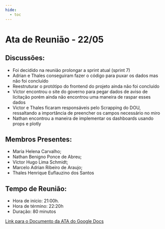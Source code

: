 ```yaml
---
hide:
  - toc
---
```


# Ata de Reunião - 22/05

## Discussões:

* Foi decidido na reunião prolongar a sprint atual (sprint 7)
* Adrian e Thales conseguiram fazer o código para puxar os dados mas não foi concluído
* Reestruturar o protótipo do frontend do projeto ainda não foi concluído 
* Víctor encontrou o site do governo para pegar dados de aviso de licitação porém ainda não encontrou uma maneira de raspar esses dados
* Victor e Thales ficaram responsáveis pelo Scrapping do DOU, ressaltando a importância de preencher os campos necessário no miro
* Nathan encontrou a maneira de implementar os dashboards usando props e plotly

## Membros Presentes:
- Maria Helena Carvalho;
- Nathan Benigno Ponce de Abreu;
- Víctor Hugo Lima Schmidt;
- Marcelo Adrian Ribeiro de Araujo;
- Thales Henrique Euflauzino dos Santos

## Tempo de Reunião:
- Hora de início: 21:00h.
- Hora de término: 22:20h
- Duração: 80 minutos

<a href="https://docs.google.com/document/d/1kUWzkiNQmIyGo0oYcHV4sdLyuIeLL1TBGZFBiWdVBbc/edit">Link para o Documento da ATA do Google Docs</a>